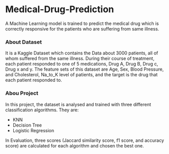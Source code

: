 # Medical-Drug-Prediction
A Machine Learning model is trained to predict the medical drug which is correctly responsive for the patients who are suffering from same illness.

### About Dataset
It is a Kaggle Dataset which contains the Data about 3000 patients, all of whom suffered from the same illness. During their course of treatment, each patient responded to one of 5 medications, Drug A, Drug B, Drug c, Drug x and y.
The feature sets of this dataset are Age, Sex, Blood Pressure, and Cholesterol, Na_to_K level of patients, and the target is the drug that each patient responded to.

### Abou Project
In this project, the dataset is analysed and trained with three different classification algorithms. They are:
* KNN
* Decision Tree
* Logistic Regression

In Evaluation, three scores (Jaccard similarity score, f1 score, and accuracy score) are calculated for each algorithm and chosen the best one.

